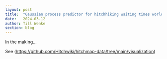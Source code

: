 ```yaml
---
layout: post
title:  "Gaussian process predictor for hitchhiking waiting times world-wide"
date:   2024-03-12
author: Till Wenke
section: blog
---
```


In the making...

See (https://github.com/Hitchwiki/hitchmap-data/tree/main/visualization)
